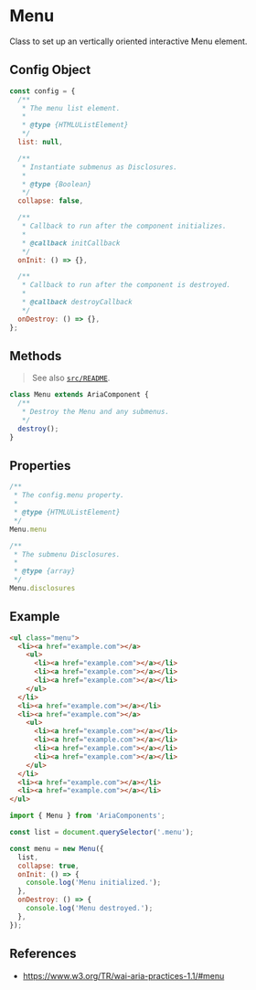 Menu
====

Class to set up an vertically oriented interactive Menu element.

## Config Object

```javascript
const config = {
  /**
   * The menu list element.
   *
   * @type {HTMLUListElement}
   */
  list: null,

  /**
   * Instantiate submenus as Disclosures.
   *
   * @type {Boolean}
   */
  collapse: false,

  /**
   * Callback to run after the component initializes.
   * 
   * @callback initCallback
   */
  onInit: () => {},

  /**
   * Callback to run after the component is destroyed.
   * 
   * @callback destroyCallback
   */
  onDestroy: () => {},
};
```

## Methods

> See also [`src/README`](../).

```javascript
class Menu extends AriaComponent {
  /**
   * Destroy the Menu and any submenus.
   */
  destroy();
}
```

## Properties

```javascript
/**
 * The config.menu property.
 *
 * @type {HTMLUListElement}
 */
Menu.menu

/**
 * The submenu Disclosures.
 *
 * @type {array}
 */
Menu.disclosures
```

## Example

```html
<ul class="menu">
  <li><a href="example.com"></a>
    <ul>
      <li><a href="example.com"></a></li>
      <li><a href="example.com"></a></li>
      <li><a href="example.com"></a></li>
    </ul>
  </li>
  <li><a href="example.com"></a></li>
  <li><a href="example.com"></a>
    <ul>
      <li><a href="example.com"></a></li>
      <li><a href="example.com"></a></li>
      <li><a href="example.com"></a></li>
      <li><a href="example.com"></a></li>
    </ul>
  </li>
  <li><a href="example.com"></a></li>
  <li><a href="example.com"></a></li>
</ul>
```

```javascript
import { Menu } from 'AriaComponents';

const list = document.querySelector('.menu');

const menu = new Menu({
  list,
  collapse: true,
  onInit: () => {
    console.log('Menu initialized.');
  },
  onDestroy: () => {
    console.log('Menu destroyed.');
  },
});
```

## References

- https://www.w3.org/TR/wai-aria-practices-1.1/#menu
